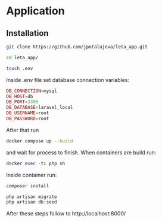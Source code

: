 # Application
## Installation

```bash
git clone https://github.com/jpotalujeva/leta_app.git

cd leta_app/

touch .env
```

Inside .env file set database connection variables:

```php
DB_CONNECTION=mysql
DB_HOST=db
DB_PORT=3306
DB_DATABASE=laravel_local
DB_USERNAME=root
DB_PASSWORD=root
```
After that run

```bash
docker compose up --build
```
and wait for process to finish.
When containers are build run:

```php
docker exec -ti php sh
```
Inside container run:

```bash
composer install

php artisan migrate
php artisan db:seed
```
After these steps follow to http://localhost:8000/ 